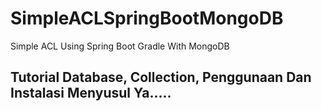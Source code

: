 # SimpleACLSpringBootMongoDB
Simple ACL Using Spring Boot Gradle With MongoDB


## Tutorial Database, Collection, Penggunaan Dan Instalasi Menyusul Ya.....
